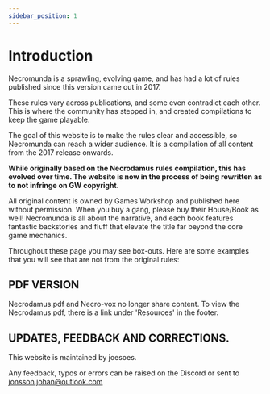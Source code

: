 ```yaml
---
sidebar_position: 1
---
```


# Introduction

Necromunda is a sprawling, evolving game, and has had a lot of rules published since this version came out in 2017.

These rules vary across publications, and some even contradict each other. This is where the community has stepped in, and created compilations to keep the game playable.

The goal of this website is to make the rules clear and accessible, so Necromunda can reach a wider audience. It is a compilation of all content from the 2017 release onwards.

**While originally based on the Necrodamus rules compilation, this has evolved over time. The website is now in the process of being rewritten as to not infringe on GW copyright.**

All original content is owned by Games Workshop and published here without permission. When you buy a gang, please buy their House/Book as well! Necromunda is all about the narrative, and each book features fantastic backstories and fluff that elevate the title far beyond the core game mechanics.

Throughout these page you may see box-outs. Here are some examples that you will see that are not from the original rules:

## PDF VERSION
Necrodamus.pdf and Necro-vox no longer share content. To view the Necrodamus pdf, there is a link under 'Resources' in the footer.

## UPDATES, FEEDBACK AND CORRECTIONS.
This website is maintained by joesoes.

Any feedback, typos or errors can be raised on the Discord or sent to jonsson.johan@outlook.com
